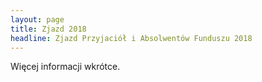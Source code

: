 ```yaml
---
layout: page
title: Zjazd 2018
headline: Zjazd Przyjaciół i Absolwentów Funduszu 2018
---
```


Więcej informacji wkrótce.